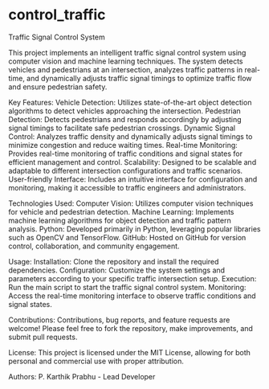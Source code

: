 # control_traffic
Traffic Signal Control System

This project implements an intelligent traffic signal control system using computer vision and machine learning techniques. The system detects vehicles and pedestrians at an intersection, analyzes traffic patterns in real-time, and dynamically adjusts traffic signal timings to optimize traffic flow and ensure pedestrian safety.

Key Features:
  Vehicle Detection: Utilizes state-of-the-art object detection algorithms to detect vehicles approaching the intersection.
  Pedestrian Detection: Detects pedestrians and responds accordingly by adjusting signal timings to facilitate safe pedestrian crossings.
  Dynamic Signal Control: Analyzes traffic density and dynamically adjusts signal timings to minimize congestion and reduce waiting times.
  Real-time Monitoring: Provides real-time monitoring of traffic conditions and signal states for efficient management and control.
  Scalability: Designed to be scalable and adaptable to different intersection configurations and traffic scenarios.
  User-friendly Interface: Includes an intuitive interface for configuration and monitoring, making it accessible to traffic engineers and administrators.
  
Technologies Used:
  Computer Vision: Utilizes computer vision techniques for vehicle and pedestrian detection.
  Machine Learning: Implements machine learning algorithms for object detection and traffic pattern analysis.
  Python: Developed primarily in Python, leveraging popular libraries such as OpenCV and TensorFlow.
  GitHub: Hosted on GitHub for version control, collaboration, and community engagement.
  
Usage:
  Installation: Clone the repository and install the required dependencies.
  Configuration: Customize the system settings and parameters according to your specific traffic intersection setup.
  Execution: Run the main script to start the traffic signal control system.
  Monitoring: Access the real-time monitoring interface to observe traffic conditions and signal states.
  
Contributions:
  Contributions, bug reports, and feature requests are welcome! Please feel free to fork the repository, make improvements, and submit pull requests.

License:
  This project is licensed under the MIT License, allowing for both personal and commercial use with proper attribution.

Authors:
  P. Karthik Prabhu - Lead Developer

